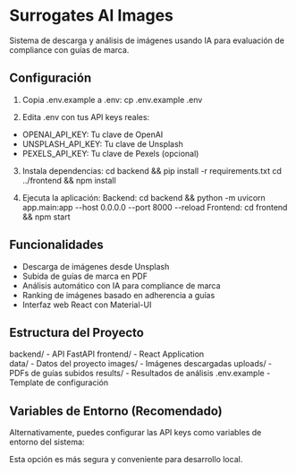 # Surrogates AI Images

Sistema de descarga y análisis de imágenes usando IA para evaluación de compliance con guías de marca.

## Configuración

1. Copia .env.example a .env:
cp .env.example .env

2. Edita .env con tus API keys reales:
- OPENAI_API_KEY: Tu clave de OpenAI
- UNSPLASH_API_KEY: Tu clave de Unsplash  
- PEXELS_API_KEY: Tu clave de Pexels (opcional)

3. Instala dependencias:
cd backend && pip install -r requirements.txt
cd ../frontend && npm install

4. Ejecuta la aplicación:
Backend: cd backend && python -m uvicorn app.main:app --host 0.0.0.0 --port 8000 --reload
Frontend: cd frontend && npm start

## Funcionalidades

- Descarga de imágenes desde Unsplash
- Subida de guías de marca en PDF
- Análisis automático con IA para compliance de marca
- Ranking de imágenes basado en adherencia a guías
- Interfaz web React con Material-UI

## Estructura del Proyecto

backend/          - API FastAPI
frontend/         - React Application  
data/            - Datos del proyecto
  images/        - Imágenes descargadas
  uploads/       - PDFs de guías subidos
  results/       - Resultados de análisis
.env.example     - Template de configuración

## Variables de Entorno (Recomendado)

Alternativamente, puedes configurar las API keys como variables de entorno del sistema:

Esta opción es más segura y conveniente para desarrollo local.
